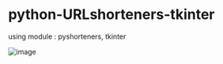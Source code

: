 # python-URLshorteners-tkinter
using module : pyshorteners, tkinter


![image](https://user-images.githubusercontent.com/87115844/170687457-afd1cc24-38f6-4b35-b304-6151c81ac905.png)
